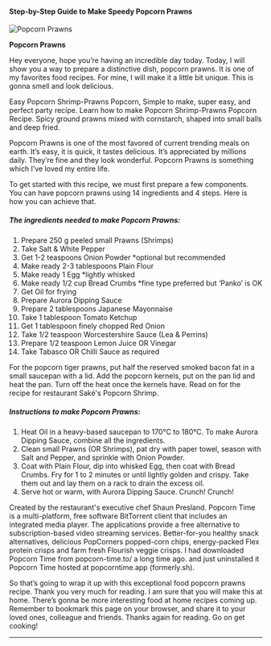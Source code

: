             

#### Step-by-Step Guide to Make Speedy Popcorn Prawns

![Popcorn Prawns](https://img-global.cpcdn.com/recipes/daa61313bc80fec4/751x532cq70/popcorn-prawns-recipe-main-photo.jpg)

**Popcorn Prawns**

Hey everyone, hope you’re having an incredible day today. Today, I will show you a way to prepare a distinctive dish, popcorn prawns. It is one of my favorites food recipes. For mine, I will make it a little bit unique. This is gonna smell and look delicious.

Easy Popcorn Shrimp-Prawns Popcorn, Simple to make, super easy, and perfect party recipe. Learn how to make Popcorn Shrimp-Prawns Popcorn Recipe. Spicy ground prawns mixed with cornstarch, shaped into small balls and deep fried.

Popcorn Prawns is one of the most favored of current trending meals on earth. It’s easy, it is quick, it tastes delicious. It’s appreciated by millions daily. They’re fine and they look wonderful. Popcorn Prawns is something which I’ve loved my entire life.

To get started with this recipe, we must first prepare a few components. You can have popcorn prawns using 14 ingredients and 4 steps. Here is how you can achieve that.

##### The ingredients needed to make Popcorn Prawns:

1.  Prepare 250 g peeled small Prawns (Shrimps)
2.  Take Salt & White Pepper
3.  Get 1-2 teaspoons Onion Powder \*optional but recommended
4.  Make ready 2-3 tablespoons Plain Flour
5.  Make ready 1 Egg \*lightly whisked
6.  Make ready 1/2 cup Bread Crumbs \*fine type preferred but ‘Panko’ is OK
7.  Get Oil for frying
8.  Prepare Aurora Dipping Sauce
9.  Prepare 2 tablespoons Japanese Mayonnaise
10.  Take 1 tablespoon Tomato Ketchup
11.  Get 1 tablespoon finely chopped Red Onion
12.  Take 1/2 teaspoon Worcestershire Sauce (Lea & Perrins)
13.  Prepare 1/2 teaspoon Lemon Juice OR Vinegar
14.  Take Tabasco OR Chilli Sauce as required

For the popcorn tiger prawns, put half the reserved smoked bacon fat in a small saucepan with a lid. Add the popcorn kernels, put on the pan lid and heat the pan. Turn off the heat once the kernels have. Read on for the recipe for restaurant Saké's Popcorn Shrimp.

##### Instructions to make Popcorn Prawns:

1.  Heat Oil in a heavy-based saucepan to 170°C to 180°C. To make Aurora Dipping Sauce, combine all the ingredients.
2.  Clean small Prawns (OR Shrimps), pat dry with paper towel, season with Salt and Pepper, and sprinkle with Onion Powder.
3.  Coat with Plain Flour, dip into whisked Egg, then coat with Bread Crumbs. Fry for 1 to 2 minutes or until lightly golden and crispy. Take them out and lay them on a rack to drain the excess oil.
4.  Serve hot or warm, with Aurora Dipping Sauce. Crunch! Crunch!

Created by the restaurant's executive chef Shaun Presland. Popcorn Time is a multi-platform, free software BitTorrent client that includes an integrated media player. The applications provide a free alternative to subscription-based video streaming services. Better-for-you healthy snack alternatives, delicious PopCorners popped-corn chips, energy-packed Flex protein crisps and farm fresh Flourish veggie crisps. I had downloaded Popcorn Time from popcorn-time.to/ a long time ago. and just uninstalled it Popcorn Time hosted at popcorntime.app (formerly.sh).

So that’s going to wrap it up with this exceptional food popcorn prawns recipe. Thank you very much for reading. I am sure that you will make this at home. There’s gonna be more interesting food at home recipes coming up. Remember to bookmark this page on your browser, and share it to your loved ones, colleague and friends. Thanks again for reading. Go on get cooking!

* * *